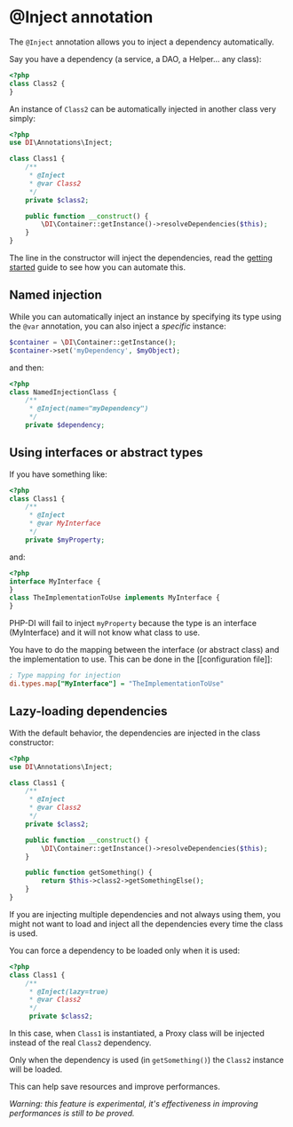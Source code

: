 # @Inject annotation

The `@Inject` annotation allows you to inject a dependency automatically.

Say you have a dependency (a service, a DAO, a Helper... any class):

```php
<?php
class Class2 {
}
```

An instance of `Class2` can be automatically injected in another class very simply:

```php
<?php
use DI\Annotations\Inject;

class Class1 {
    /**
     * @Inject
     * @var Class2
     */
    private $class2;

    public function __construct() {
        \DI\Container::getInstance()->resolveDependencies($this);
    }
}
```

The line in the constructor will inject the dependencies, read the [getting started](doc/getting-started) guide to see how you can automate this.

## Named injection

While you can automatically inject an instance by specifying its type using the `@var` annotation, you can also inject a *specific* instance:

```php
$container = \DI\Container::getInstance();
$container->set('myDependency', $myObject);
```

and then:

```php
<?php
class NamedInjectionClass {
	/**
	 * @Inject(name="myDependency")
	 */
	private $dependency;
```

## Using interfaces or abstract types

If you have something like:

```php
<?php
class Class1 {
	/**
	 * @Inject
	 * @var MyInterface
	 */
	private $myProperty;
```

and:

```php
<?php
interface MyInterface {
}
class TheImplementationToUse implements MyInterface {
}
```

PHP-DI will fail to inject `myProperty` because the type is an interface (MyInterface) and it will not know what class to use.

You have to do the mapping between the interface (or abstract class) and the implementation to use.
This can be done in the [[configuration file]]:

```ini
; Type mapping for injection
di.types.map["MyInterface"] = "TheImplementationToUse"
```

## Lazy-loading dependencies

With the default behavior, the dependencies are injected in the class constructor:

```php
<?php
use DI\Annotations\Inject;

class Class1 {
    /**
     * @Inject
     * @var Class2
     */
    private $class2;

    public function __construct() {
        \DI\Container::getInstance()->resolveDependencies($this);
    }

    public function getSomething() {
        return $this->class2->getSomethingElse();
    }
}
```

If you are injecting multiple dependencies and not always using them, you might not want to load and inject all the dependencies every time the class is used.

You can force a dependency to be loaded only when it is used:

```php
<?php
class Class1 {
    /**
     * @Inject(lazy=true)
     * @var Class2
     */
     private $class2;
```

In this case, when `Class1` is instantiated, a Proxy class will be injected instead of the real `Class2` dependency.

Only when the dependency is used (in `getSomething()`) the `Class2` instance will be loaded.

This can help save resources and improve performances.

*Warning: this feature is experimental, it's effectiveness in improving performances is still to be proved.*